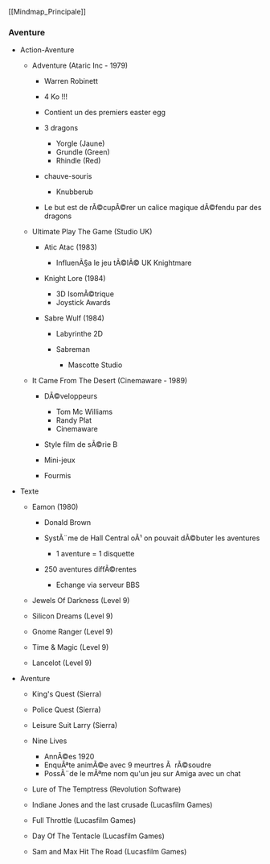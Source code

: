 [[Mindmap_Principale]]

### Aventure

- Action-Aventure

	- Adventure (Ataric Inc - 1979)

		- Warren Robinett
		- 4 Ko !!!
		- Contient un des premiers easter egg
		- 3 dragons

			- Yorgle (Jaune)
			- Grundle (Green)
			- Rhindle (Red)

		- chauve-souris

			- Knubberub

		- Le but est de rÃ©cupÃ©rer un calice magique dÃ©fendu par des dragons

	- Ultimate Play The Game (Studio UK)

		- Atic Atac (1983)

			- InfluenÃ§a le jeu tÃ©lÃ© UK Knightmare

		- Knight Lore (1984)

			- 3D IsomÃ©trique
			- Joystick Awards

		- Sabre Wulf (1984)

			- Labyrinthe 2D
			- Sabreman

				- Mascotte Studio

	- It Came From The Desert (Cinemaware - 1989)

		- DÃ©veloppeurs

			- Tom Mc Williams
			- Randy Plat
			- Cinemaware

		- Style film de sÃ©rie B
		- Mini-jeux
		- Fourmis

- Texte

	- Eamon (1980)

		- Donald Brown
		- SystÃ¨me de Hall Central oÃ¹ on pouvait dÃ©buter les aventures

			- 1 aventure = 1 disquette

		- 250 aventures diffÃ©rentes

			- Echange via serveur BBS

	- Jewels Of Darkness (Level 9)
	- Silicon Dreams (Level 9)
	- Gnome Ranger (Level 9)
	- Time & Magic (Level 9)
	- Lancelot (Level 9)

- Aventure

	- King's Quest (Sierra)
	- Police Quest (Sierra)
	- Leisure Suit Larry (Sierra)
	- Nine Lives

		- AnnÃ©es 1920
		- EnquÃªte animÃ©e avec 9 meurtres Ã  rÃ©soudre
		- PossÃ¨de le mÃªme nom qu'un jeu sur Amiga avec un chat

	- Lure of The Temptress (Revolution Software)
	- Indiane Jones and the last crusade (Lucasfilm Games)
	- Full Throttle (Lucasfilm Games)
	- Day Of The Tentacle (Lucasfilm Games)
	- Sam and Max Hit The Road (Lucasfilm Games)


